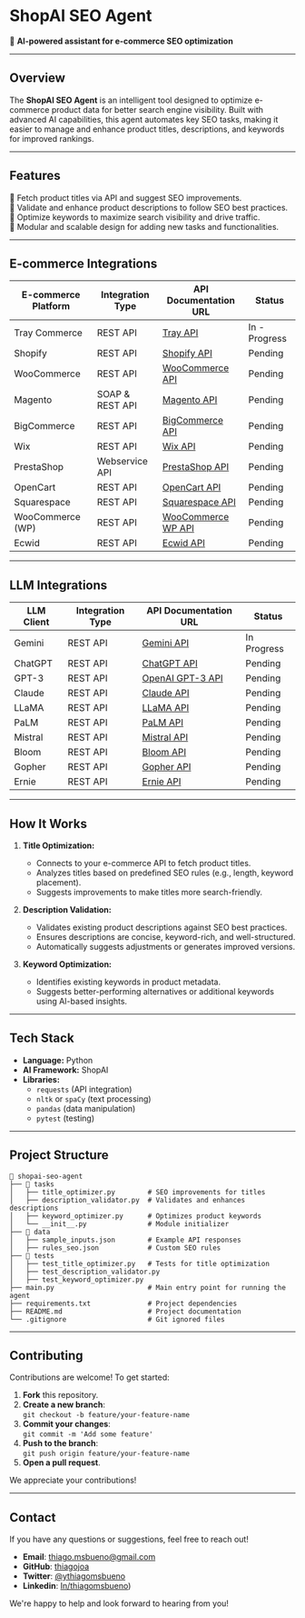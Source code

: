 # **ShopAI SEO Agent**  
🚀 **AI-powered assistant for e-commerce SEO optimization**  

---

## **Overview**  
The **ShopAI SEO Agent** is an intelligent tool designed to optimize e-commerce product data for better search engine visibility. Built with advanced AI capabilities, this agent automates key SEO tasks, making it easier to manage and enhance product titles, descriptions, and keywords for improved rankings.

---

## **Features**  
🔄 Fetch product titles via API and suggest SEO improvements.  
🔄 Validate and enhance product descriptions to follow SEO best practices.  
🔄 Optimize keywords to maximize search visibility and drive traffic.  
🔄 Modular and scalable design for adding new tasks and functionalities.  

---
## **E-commerce Integrations**

| E-commerce Platform | Integration Type | API Documentation URL                    | Status          |
|---------------------|------------------|-------------------------------------------|-----------------|
| Tray Commerce       | REST API         | [Tray API](https://developers.tray.io/)    | In - Progress         |
| Shopify             | REST API         | [Shopify API](https://shopify.dev/docs/api) | Pending         |
| WooCommerce         | REST API         | [WooCommerce API](https://woocommerce.github.io/woocommerce-rest-api-docs/) | Pending         |
| Magento             | SOAP & REST API  | [Magento API](https://developer.adobe.com/magento/webapi/) | Pending         |
| BigCommerce         | REST API         | [BigCommerce API](https://developer.bigcommerce.com/api-reference/) | Pending         |
| Wix                 | REST API         | [Wix API](https://www.wix.com/partners/api-reference) | Pending         |
| PrestaShop          | Webservice API   | [PrestaShop API](https://devdocs.prestashop.com/1.7/webservice/) | Pending         |
| OpenCart            | REST API         | [OpenCart API](https://github.com/opencart/opencart) | Pending         |
| Squarespace         | REST API         | [Squarespace API](https://developers.squarespace.com/) | Pending         |
| WooCommerce (WP)    | REST API         | [WooCommerce WP API](https://woocommerce.github.io/woocommerce-rest-api-docs/) | Pending         |
| Ecwid               | REST API         | [Ecwid API](https://developers.ecwid.com/) | Pending         |


---
## **LLM Integrations**

| LLM Client           | Integration Type | API Documentation URL                        | Status          |
|----------------------|------------------|---------------------------------------------|-----------------|
| Gemini               | REST API         | [Gemini API](https://developers.google.com/ai/gemini) | In Progress         |
| ChatGPT              | REST API         | [ChatGPT API](https://platform.openai.com/docs) | Pending         |
| GPT-3                | REST API         | [OpenAI GPT-3 API](https://beta.openai.com/docs/) | Pending         |
| Claude               | REST API         | [Claude API](https://www.anthropic.com/index/claude) | Pending         |
| LLaMA                | REST API         | [LLaMA API](https://ai.facebook.com/tools/llama/) | Pending         |
| PaLM                 | REST API         | [PaLM API](https://developers.google.com/ai/palm) | Pending         |
| Mistral              | REST API         | [Mistral API](https://mistral.ai/)            | Pending         |
| Bloom                | REST API         | [Bloom API](https://bigscience.huggingface.co/) | Pending         |
| Gopher               | REST API         | [Gopher API](https://www.deepmind.com/research) | Pending         |
| Ernie                | REST API         | [Ernie API](https://www.baidu.com/ai/ernie)   | Pending         |

---
## **How It Works**  

1. **Title Optimization:**  
   - Connects to your e-commerce API to fetch product titles.  
   - Analyzes titles based on predefined SEO rules (e.g., length, keyword placement).  
   - Suggests improvements to make titles more search-friendly.

2. **Description Validation:**  
   - Validates existing product descriptions against SEO best practices.  
   - Ensures descriptions are concise, keyword-rich, and well-structured.  
   - Automatically suggests adjustments or generates improved versions.

3. **Keyword Optimization:**  
   - Identifies existing keywords in product metadata.  
   - Suggests better-performing alternatives or additional keywords using AI-based insights.

---

## **Tech Stack**  
- **Language:** Python  
- **AI Framework:** ShopAI  
- **Libraries:**  
  - `requests` (API integration)  
  - `nltk` or `spaCy` (text processing)  
  - `pandas` (data manipulation)  
  - `pytest` (testing)  

---

## **Project Structure**  
```plaintext
📂 shopai-seo-agent
├── 📁 tasks
│   ├── title_optimizer.py        # SEO improvements for titles
│   ├── description_validator.py  # Validates and enhances descriptions
│   ├── keyword_optimizer.py      # Optimizes product keywords
│   └── __init__.py               # Module initializer
├── 📁 data
│   ├── sample_inputs.json        # Example API responses
│   ├── rules_seo.json            # Custom SEO rules
├── 📁 tests
│   ├── test_title_optimizer.py   # Tests for title optimization
│   ├── test_description_validator.py
│   ├── test_keyword_optimizer.py
├── main.py                       # Main entry point for running the agent
├── requirements.txt              # Project dependencies
├── README.md                     # Project documentation
└── .gitignore                    # Git ignored files
```
---
## **Contributing**

Contributions are welcome! To get started:

1. **Fork** this repository.
2. **Create a new branch**:  
   `git checkout -b feature/your-feature-name`
3. **Commit your changes**:  
   `git commit -m 'Add some feature'`
4. **Push to the branch**:  
   `git push origin feature/your-feature-name`
5. **Open a pull request**.

We appreciate your contributions!

---
## **Contact**

If you have any questions or suggestions, feel free to reach out!

- **Email**: [thiago.msbueno@gmail.com](mailto:thiago.msbueno@gmail.com)
- **GitHub**: [thiagojoa](https://github.com/thiagojoa)
- **Twitter**: [@ythiagomsbueno](https://twitter.com/thiagomsbueno)
- **Linkedin**: [In/thiagomsbueno](https://www.linkedin.com/in/thiagomsbueno/))

We're happy to help and look forward to hearing from you!



